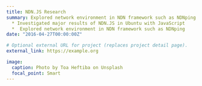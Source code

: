 ```yaml
---
title: NDN.JS Research
summary: Explored network environment in NDN framework such as NDNping
  * Investigated major results of NDN.JS in Ubuntu with JavaScript
  *  Explored network environment in NDN framework such as NDNping
date: "2016-04-27T00:00:00Z"

# Optional external URL for project (replaces project detail page).
external_link: https://example.org

image:
  caption: Photo by Toa Heftiba on Unsplash
  focal_point: Smart
---
```

